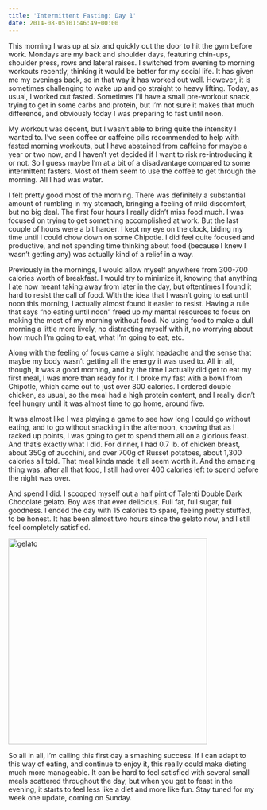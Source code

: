 ```yaml
---
title: 'Intermittent Fasting: Day 1'
date: 2014-08-05T01:46:49+00:00
---
```

This morning I was up at six and quickly out the door to hit the gym before work. Mondays are my back and shoulder days, featuring chin-ups, shoulder press, rows and lateral raises. I switched from evening to morning workouts recently, thinking it would be better for my social life. It has given me my evenings back, so in that way it has worked out well. However, it is sometimes challenging to wake up and go straight to heavy lifting. Today, as usual, I worked out fasted. Sometimes I&#8217;ll have a small pre-workout snack, trying to get in some carbs and protein, but I&#8217;m not sure it makes that much difference, and obviously today I was preparing to fast until noon.

My workout was decent, but I wasn&#8217;t able to bring quite the intensity I wanted to. I&#8217;ve seen coffee or caffeine pills recommended to help with fasted morning workouts, but I have abstained from caffeine for maybe a year or two now, and I haven&#8217;t yet decided if I want to risk re-introducing it or not. So I guess maybe I&#8217;m at a bit of a disadvantage compared to some intermittent fasters. Most of them seem to use the coffee to get through the morning. All I had was water.

I felt pretty good most of the morning. There was definitely a substantial amount of rumbling in my stomach, bringing a feeling of mild discomfort, but no big deal. The first four hours I really didn&#8217;t miss food much. I was focused on trying to get something accomplished at work. But the last couple of hours were a bit harder. I kept my eye on the clock, biding my time until I could chow down on some Chipotle. I did feel quite focused and productive, and not spending time thinking about food (because I knew I wasn&#8217;t getting any) was actually kind of a relief in a way.

Previously in the mornings, I would allow myself anywhere from 300-700 calories worth of breakfast. I would try to minimize it, knowing that anything I ate now meant taking away from later in the day, but oftentimes I found it hard to resist the call of food. With the idea that I wasn&#8217;t going to eat until noon this morning, I actually almost found it easier to resist. Having a rule that says &#8220;no eating until noon&#8221; freed up my mental resources to focus on making the most of my morning without food. No using food to make a dull morning a little more lively, no distracting myself with it, no worrying about how much I&#8217;m going to eat, what I&#8217;m going to eat, etc.

Along with the feeling of focus came a slight headache and the sense that maybe my body wasn&#8217;t getting all the energy it was used to. All in all, though, it was a good morning, and by the time I actually did get to eat my first meal, I was more than ready for it. I broke my fast with a bowl from Chipotle, which came out to just over 800 calories. I ordered double chicken, as usual, so the meal had a high protein content, and I really didn&#8217;t feel hungry until it was almost time to go home, around five.

It was almost like I was playing a game to see how long I could go without eating, and to go without snacking in the afternoon, knowing that as I racked up points, I was going to get to spend them all on a glorious feast. And that&#8217;s exactly what I did. For dinner, I had 0.7 lb. of chicken breast, about 350g of zucchini, and over 700g of Russet potatoes, about 1,300 calories all told. That meal kinda made it all seem worth it. And the amazing thing was, after all that food, I still had over 400 calories left to spend before the night was over.

And spend I did. I scooped myself out a half pint of Talenti Double Dark Chocolate gelato. Boy was that ever delicious. Full fat, full sugar, full goodness. I ended the day with 15 calories to spare, feeling pretty stuffed, to be honest. It has been almost two hours since the gelato now, and I still feel completely satisfied.

[<img class="alignnone size-full wp-image-65" src="https://joshuakeel.com/wp-content/uploads/2014/08/gelato.jpg" alt="gelato" width="400" height="414" srcset="https://joshuakeel.com/wp-content/uploads/2014/08/gelato.jpg 400w, https://joshuakeel.com/wp-content/uploads/2014/08/gelato-290x300.jpg 290w" sizes="(max-width: 400px) 100vw, 400px" />][1]

So all in all, I&#8217;m calling this first day a smashing success. If I can adapt to this way of eating, and continue to enjoy it, this really could make dieting much more manageable. It can be hard to feel satisfied with several small meals scattered throughout the day, but when you get to feast in the evening, it starts to feel less like a diet and more like fun. Stay tuned for my week one update, coming on Sunday.

 [1]: https://joshuakeel.com/wp-content/uploads/2014/08/gelato.jpg